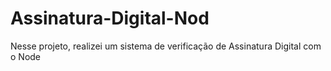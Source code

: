 # Assinatura-Digital-Nod
Nesse projeto, realizei um sistema de verificação de Assinatura Digital com o Node
